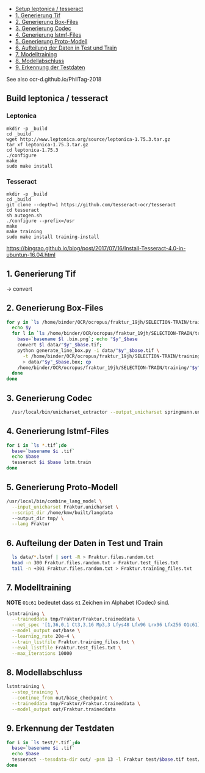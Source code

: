 <!-- BEGIN-MARKDOWN-TOC -->
* [Setup leptonica / tesseract](#setup-leptonica--tesseract)
* [1. Generierung Tif](#1-generierung-tif)
* [2. Generierung Box-Files](#2-generierung-box-files)
* [3. Generierung Codec](#3-generierung-codec)
* [4. Generierung lstmf-Files](#4-generierung-lstmf-files)
* [5. Generierung Proto-Modell](#5-generierung-proto-modell)
* [6. Aufteilung der Daten in Test und Train](#6-aufteilung-der-daten-in-test-und-train)
* [7. Modelltraining](#7-modelltraining)
* [8. Modellabschluss](#8-modellabschluss)
* [9. Erkennung der Testdaten](#9-erkennung-der-testdaten)

<!-- END-MARKDOWN-TOC -->

See also ocr-d.github.io/PhilTag-2018

## Build leptonica / tesseract

### Leptonica

```
mkdir -p _build
cd _build
wget http://www.leptonica.org/source/leptonica-1.75.3.tar.gz
tar xf leptonica-1.75.3.tar.gz
cd leptonica-1.75.3
./configure
make
sudo make install
```

### Tesseract

```
mkdir -p _build
cd _build
git clone --depth=1 https://github.com/tesseract-ocr/tesseract
cd tesseract
sh autogen.sh
./configure --prefix=/usr
make
make training
sudo make install training-install
```

https://bingrao.github.io/blog/post/2017/07/16/Install-Tesseract-4.0-in-ubuntun-16.04.html

## 1. Generierung Tif

  → convert

## 2. Generierung Box-Files

```bash
for y in `ls /home/binder/OCR/ocropus/fraktur_19jh/SELECTION-TRAIN/training/`; do
  echo $y
  for l in `ls /home/binder/OCR/ocropus/fraktur_19jh/SELECTION-TRAIN/training/$y/*.bin.png`;do
    base=`basename $l .bin.png`; echo "$y"_$base
    convert $l data/"$y"_$base.tif;
    python generate_line_box.py -i data/"$y"_$base.tif \
      -t /home/binder/OCR/ocropus/fraktur_19jh/SELECTION-TRAIN/training/"$y"/$base.gt.txt \
      > data/"$y"_$base.box; cp
    /home/binder/OCR/ocropus/fraktur_19jh/SELECTION-TRAIN/training/"$y"/$base.gt.txt data/"$y"_$base.gt.txt
  done
done
```

## 3. Generierung Codec

```sh
  /usr/local/bin/unicharset_extractor --output_unicharset springmann.unicharset --norm_mode 1 *.box
```

## 4. Generierung lstmf-Files

```sh
for i in `ls *.tif`;do
  base=`basename $i .tif`
  echo $base
  tesseract $i $base lstm.train
done
```

## 5. Generierung Proto-Modell

```sh
/usr/local/bin/combine_lang_model \
  --input_unicharset Fraktur.unicharset \
  --script_dir /home/kmw/built/langdata
  --output_dir tmp/ \
  --lang Fraktur
```

## 6. Aufteilung der Daten in Test und Train

```sh
  ls data/*.lstmf | sort -R > Fraktur.files.random.txt
  head -n 300 Fraktur.files.random.txt > Fraktur.test_files.txt
  tail -n +301 Fraktur.files.random.txt > Fraktur.training_files.txt
```

## 7. Modelltraining

**NOTE** `O1c61` bedeutet dass `61` Zeichen im Alphabet (Codec) sind.

```sh
lstmtraining \
  --traineddata tmp/Fraktur/Fraktur.traineddata \
  --net_spec '[1,36,0,1 Ct3,3,16 Mp3,3 Lfys48 Lfx96 Lrx96 Lfx256 O1c61]' \
  --model_output out/base \
  --learning_rate 20e-4 \
  --train_listfile Fraktur.training_files.txt \
  --eval_listfile Fraktur.test_files.txt \
  --max_iterations 10000
```

## 8. Modellabschluss

```sh
lstmtraining \
  --stop_training \
  --continue_from out/base_checkpoint \
  --traineddata tmp/Fraktur/Fraktur.traineddata \
  --model_output out/Fraktur.traineddata
```

## 9. Erkennung der Testdaten

```sh
for i in `ls test/*.tif`;do
  base=`basename $i .tif`
  echo $base
  tesseract --tessdata-dir out/ -psm 13 -l Fraktur test/$base.tif test/$base
done
```
